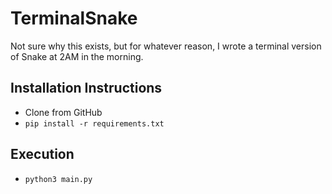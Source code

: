 # TerminalSnake

Not sure why this exists, but for whatever reason, I wrote a terminal version of Snake at 2AM in the morning.

## Installation Instructions
- Clone from GitHub
- `pip install -r requirements.txt`

## Execution
- `python3 main.py`
